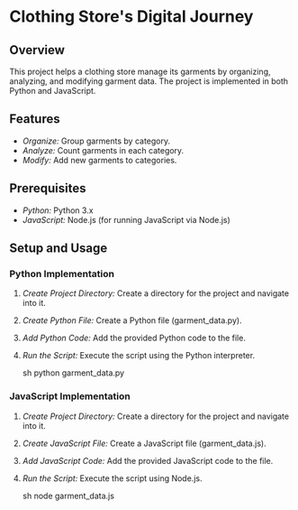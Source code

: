 # Clothing Store's Digital Journey

## Overview

This project helps a clothing store manage its garments by organizing, analyzing, and modifying garment data. The project is implemented in both Python and JavaScript.

## Features

- *Organize:* Group garments by category.
- *Analyze:* Count garments in each category.
- *Modify:* Add new garments to categories.

## Prerequisites

- *Python:* Python 3.x
- *JavaScript:* Node.js (for running JavaScript via Node.js)

## Setup and Usage

### Python Implementation

1. *Create Project Directory:* Create a directory for the project and navigate into it.
2. *Create Python File:* Create a Python file (garment_data.py).
3. *Add Python Code:* Add the provided Python code to the file.
4. *Run the Script:* Execute the script using the Python interpreter.

    sh
    python garment_data.py
    

### JavaScript Implementation

1. *Create Project Directory:* Create a directory for the project and navigate into it.
2. *Create JavaScript File:* Create a JavaScript file (garment_data.js).
3. *Add JavaScript Code:* Add the provided JavaScript code to the file.
4. *Run the Script:* Execute the script using Node.js.

    sh
    node garment_data.js
    

#
